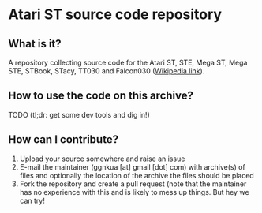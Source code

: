 # Atari ST source code repository

## What is it?

A repository collecting source code for the Atari ST, STE, Mega ST, Mega STE, STBook, STacy, TT030 and Falcon030 ([Wikipedia link](https://en.wikipedia.org/wiki/Atari_ST)).

## How to use the code on this archive?

TODO (tl;dr: get some dev tools and dig in!)

## How can I contribute?

1. Upload your source somewhere and raise an issue
1. E-mail the maintainer (ggnkua [at] gmail [dot] com) with archive(s) of files and optionally the location of the archive the files should be placed
1. Fork the repository and create a pull request (note that the maintainer has no experience with this and is likely to mess up things. But hey we can try!
